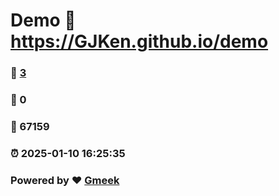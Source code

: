 # Demo :link: https://GJKen.github.io/demo 
### :page_facing_up: [3](https://GJKen.github.io/demo/tag.html) 
### :speech_balloon: 0 
### :hibiscus: 67159 
### :alarm_clock: 2025-01-10 16:25:35 
### Powered by :heart: [Gmeek](https://github.com/Meekdai/Gmeek)
